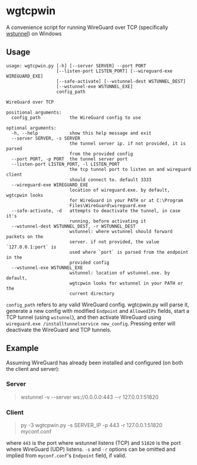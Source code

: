 # wgtcpwin

A convenience script for running WireGuard over TCP (specifically [wstunnel](https://github.com/erebe/wstunnel)) on Windows

## Usage
```
usage: wgtcpwin.py [-h] [--server SERVER] --port PORT
                   [--listen-port LISTEN_PORT] [--wireguard-exe WIREGUARD_EXE]
                   [--safe-activate] [--wstunnel-dest WSTUNNEL_DEST]
                   [--wstunnel-exe WSTUNNEL_EXE]
                   config_path

WireGuard over TCP

positional arguments:
  config_path           the WireGuard config to use

optional arguments:
  -h, --help            show this help message and exit
  --server SERVER, -s SERVER
                        the tunnel server ip. if not provided, it is parsed
                        from the provided config
  --port PORT, -p PORT  the tunnel server port
  --listen-port LISTEN_PORT, -l LISTEN_PORT
                        the tcp tunnel port to listen on and wireguard client
                        should connect to. default 3333
  --wireguard-exe WIREGUARD_EXE
                        location of wireguard.exe. by default, wgtcpwin looks
                        for WireGuard in your PATH or at C:\Program
                        Files\WireGuard\wireguard.exe
  --safe-activate, -d   attempts to deactivate the tunnel, in case it's
                        running, before activating it
  --wstunnel-dest WSTUNNEL_DEST, -r WSTUNNEL_DEST
                        wstunnel: where wstunnel should forward packets on the
                        server. if not provided, the value `127.0.0.1:port` is
                        used where `port` is parsed from the endpoint in the
                        provided config
  --wstunnel-exe WSTUNNEL_EXE
                        wstunnel: location of wstunnel.exe. by default,
                        wgtcpwin looks for wstunnel in your PATH or the
                        current directory
```

`config_path` refers to any valid WireGuard config. wgtcpwin.py will parse it, generate a new config with modified `Endpoint` and `AllowedIPs` fields, start a TCP tunnel (using `wstunnel`), and then activate WireGuard using `wireguard.exe /installtunnelservice new_config`. Pressing enter will deactivate the WireGuard and TCP tunnels.

## Example
Assuming WireGuard has already been installed and configured (on both the client and server):

### Server
> wstunnel -v --server ws://0.0.0.0:443 --r 127.0.0.1:51820

### Client
> py -3 wgtcpwin.py -s SERVER_IP -p 443 -r 127.0.0.1:51820 myconf.conf

where `443` is the port where wstunnel listens (TCP) and `51820` is the port where WireGuard (UDP) listens. `-s` and `-r` options can be omitted and implied from `myconf.conf`'s `Endpoint` field, if valid.